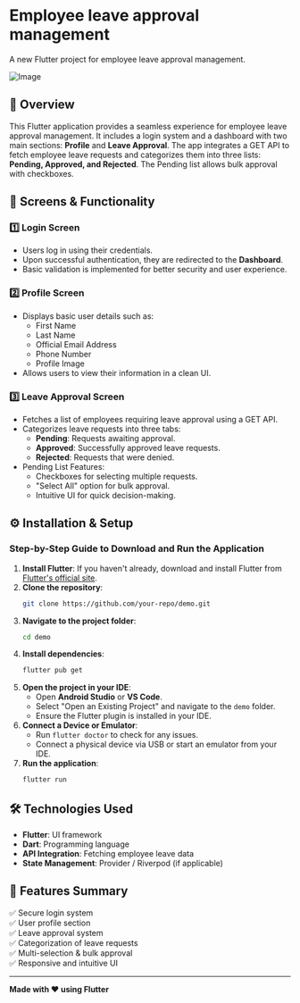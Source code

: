 #  Employee leave approval management

A new Flutter project for employee leave approval management.


![Image](https://github.com/user-attachments/assets/329d6e7b-0252-49a2-a33a-8df23c559514)

## 📌 Overview

This Flutter application provides a seamless experience for employee leave approval management. It includes a login system and a dashboard with two main sections: **Profile** and **Leave Approval**. The app integrates a GET API to fetch employee leave requests and categorizes them into three lists: **Pending, Approved, and Rejected**. The Pending list allows bulk approval with checkboxes.

## 📲 Screens & Functionality

### 1️⃣ Login Screen
- Users log in using their credentials.
- Upon successful authentication, they are redirected to the **Dashboard**.
- Basic validation is implemented for better security and user experience.

### 2️⃣ Profile Screen
- Displays basic user details such as:
  - First Name
  - Last Name
  - Official Email Address
  - Phone Number
  - Profile Image
- Allows users to view their information in a clean UI.

### 3️⃣ Leave Approval Screen
- Fetches a list of employees requiring leave approval using a GET API.
- Categorizes leave requests into three tabs:
  - **Pending**: Requests awaiting approval.
  - **Approved**: Successfully approved leave requests.
  - **Rejected**: Requests that were denied.
- Pending List Features:
  - Checkboxes for selecting multiple requests.
  - "Select All" option for bulk approval.
  - Intuitive UI for quick decision-making.

## ⚙️ Installation & Setup

### Step-by-Step Guide to Download and Run the Application

1. **Install Flutter**: If you haven't already, download and install Flutter from [Flutter's official site](https://flutter.dev/docs/get-started/install).
2. **Clone the repository**:
   ```sh
   git clone https://github.com/your-repo/demo.git
   ```
3. **Navigate to the project folder**:
   ```sh
   cd demo
   ```
4. **Install dependencies**:
   ```sh
   flutter pub get
   ```
5. **Open the project in your IDE**:
   - Open **Android Studio** or **VS Code**.
   - Select "Open an Existing Project" and navigate to the `demo` folder.
   - Ensure the Flutter plugin is installed in your IDE.
6. **Connect a Device or Emulator**:
   - Run `flutter doctor` to check for any issues.
   - Connect a physical device via USB or start an emulator from your IDE.
7. **Run the application**:
   ```sh
   flutter run
   ```

## 🛠️ Technologies Used
- **Flutter**: UI framework
- **Dart**: Programming language
- **API Integration**: Fetching employee leave data
- **State Management**: Provider / Riverpod (if applicable)

## 📌 Features Summary
✅ Secure login system  
✅ User profile section  
✅ Leave approval system  
✅ Categorization of leave requests  
✅ Multi-selection & bulk approval  
✅ Responsive and intuitive UI  


---
**Made with ❤️ using Flutter**

